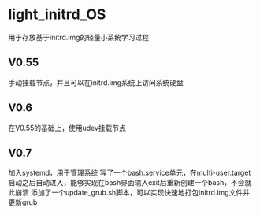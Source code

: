 # light_initrd_OS
用于存放基于initrd.img的轻量小系统学习过程
## V0.55
手动挂载节点，并且可以在initrd.img系统上访问系统硬盘
## V0.6
在V0.55的基础上，使用udev挂载节点
## V0.7
加入systemd，用于管理系统
写了一个bash.service单元，在multi-user.target启动之后自动进入，能够实现在bash界面输入exit后重新创建一个bash，不会就此崩溃
添加了一个update_grub.sh脚本，可以实现快速地打包initrd.img文件并更新grub
